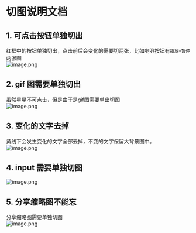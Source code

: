 # 切图说明文档

## 1. 可点击按钮单独切出
红框中的按钮单独切出，点击前后会变化的需要切两张，比如喇叭按钮有`播放+暂停`两张图  
![image.png](https://upload-images.jianshu.io/upload_images/2163136-a3495e35fbac306e.png?imageMogr2/auto-orient/strip%7CimageView2/2/w/300)

## 2. gif 图需要单独切出
虽然星星不可点击，但是由于是gif图需要单出切图  
![image.png](https://upload-images.jianshu.io/upload_images/2163136-0147abb14f3eb81e.png?imageMogr2/auto-orient/strip%7CimageView2/2/w/300)

## 3. 变化的文字去掉
黄线下会发生变化的文字全部去掉，不变的文字保留大背景图中。  
![image.png](https://upload-images.jianshu.io/upload_images/2163136-14849f3ec491c081.png?imageMogr2/auto-orient/strip%7CimageView2/2/w/300)

## 4. input 需要单独切图
![image.png](https://upload-images.jianshu.io/upload_images/2163136-5a602ad0ef30f0f2.png?imageMogr2/auto-orient/strip%7CimageView2/2/w/300)


## 5. 分享缩略图不能忘
分享缩略图需要单独切图  
![image.png](https://upload-images.jianshu.io/upload_images/2163136-f708f94802c88c51.png?imageMogr2/auto-orient/strip%7CimageView2/2/w/300)
